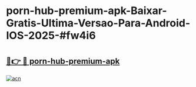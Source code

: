 # porn-hub-premium-apk-Baixar-Gratis-Ultima-Versao-Para-Android-IOS-2025-#fw4i6

# <h2><a href="https://ainizakaria.my?title=porn-hub-premium-apk&ref=24M">🔗👉 🔴 porn-hub-premium-apk</a></h2>

[![acn](https://github.com/user-attachments/assets/0f9c940e-d8b0-45ae-aac7-cd30a18b3e1c)](https://ainizakaria.my?title=porn-hub-premium-apk&ref=24M)

